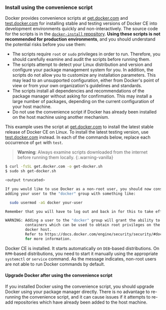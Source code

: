 <!-- This file is included in Docker CE or EE installation docs for Linux. -->

### Install using the convenience script

Docker provides convenience scripts at [get.docker.com](https://get.docker.com/)
and [test.docker.com](https://test.docker.com/) for installing stable and
testing versions of Docker CE into development environments quickly and
non-interactively. The source code for the scripts is in the
[`docker-install` repository](https://github.com/docker/docker-install).
**Using these scripts is not recommended for production
environments**, and you should understand the potential risks before you use
them:

- The scripts require `root` or `sudo` privileges in order to run. Therefore,
  you should carefully examine and audit the scripts before running them.
- The scripts attempt to detect your Linux distribution and version and
  configure your package management system for you. In addition, the scripts do
  not allow you to customize any installation parameters. This may lead to an
  unsupported configuration, either from Docker's point of view or from your own
  organization's guidelines and standards.
- The scripts install all dependencies and recommendations of the package
  manager without asking for confirmation. This may install a large number of
  packages, depending on the current configuration of your host machine.
- Do not use the convenience script if Docker has already been installed on the
  host machine using another mechanism.

This example uses the script at [get.docker.com](https://get.docker.com/) to
install the latest stable release of Docker CE on Linux. To install the latest
testing version, use [test.docker.com](https://test.docker.com/) instead. In
each of the commands below, replace each occurrence of `get` with `test`.

> **Warning**: Always examine scripts downloaded from the internet  before
> running them locally.
{:.warning-vanilla}

```bash
$ curl -fsSL get.docker.com -o get-docker.sh
$ sudo sh get-docker.sh

<output truncated>

If you would like to use Docker as a non-root user, you should now consider
adding your user to the "docker" group with something like:

  sudo usermod -aG docker your-user

Remember that you will have to log out and back in for this to take effect!

WARNING: Adding a user to the "docker" group will grant the ability to run
         containers which can be used to obtain root privileges on the
         docker host.
         Refer to https://docs.docker.com/engine/security/security/#docker-daemon-attack-surface
         for more information.
```

Docker CE is installed. It starts automatically on `DEB`-based distributions. On
`RPM`-based distributions, you need to start it manually using the appropriate
`systemctl` or `service` command. As the message indicates, non-root users are
not able to run Docker commands by default.

#### Upgrade Docker after using the convenience script

If you installed Docker using the convenience script, you should upgrade Docker
using your package manager directly. There is no advantage to re-running the
convenience script, and it can cause issues if it attempts to re-add
repositories which have already been added to the host machine.
